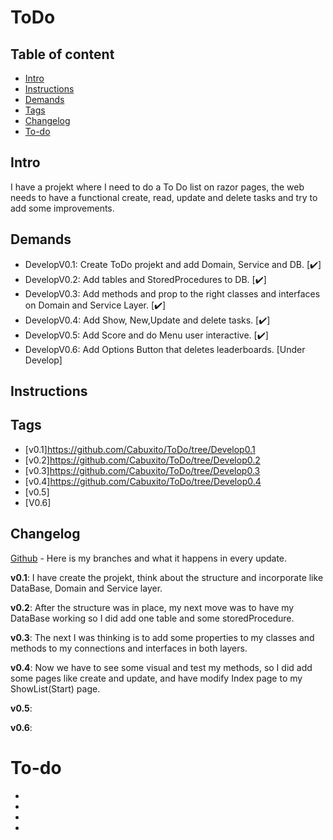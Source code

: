 # ToDo

## Table of content

* [Intro](#Intro)
* [Instructions](#Instructions)
* [Demands](#Demands)
* [Tags](#Tags)
* [Changelog](#Changelog)
* [To-do](#To-do)


## Intro
I have a projekt where I need to do a To Do list on razor pages, the web needs to have a functional create, read, update and delete tasks and try to add some
improvements.

## Demands 

<ul>
  <li> DevelopV0.1: Create ToDo projekt and add Domain, Service and DB. [✔️]</li> 
  <li> DevelopV0.2: Add tables and StoredProcedures to DB. [✔️]</li> 
  <li> DevelopV0.3: Add methods and prop to the right classes and interfaces on Domain and Service Layer. [✔️]</li>
  <li> DevelopV0.4: Add Show, New,Update and delete tasks. [✔️]</li>
  <li> DevelopV0.5: Add Score and do Menu user interactive. [✔️]</li>
  <li> DevelopV0.6: Add Options Button that deletes leaderboards. [Under Develop] </li> 
</ul>

## Instructions


## Tags

* [v0.1]https://github.com/Cabuxito/ToDo/tree/Develop0.1
* [v0.2]https://github.com/Cabuxito/ToDo/tree/Develop0.2
* [v0.3]https://github.com/Cabuxito/ToDo/tree/Develop0.3
* [v0.4]https://github.com/Cabuxito/ToDo/tree/Develop0.4
* [v0.5]
* [V0.6]

## Changelog

[Github](https://github.com/Cabuxito/ToDo/branches) - Here is my branches and what it happens in every update.

**v0.1**:
I have create the projekt, think about the structure and incorporate like DataBase, Domain and Service layer.

**v0.2**:
After the structure was in place, my next move was to have my DataBase working so I did add one table and some storedProcedure.

**v0.3**: 
The next I was thinking is to add some properties to my classes and methods to my connections and interfaces in both layers.

**v0.4**:
Now we have to see some visual and test my methods, so I did add some pages like create and update, and have modify Index page to my ShowList(Start) page.

**v0.5**:

**v0.6**:



# To-do
* 
* 
* 
* 
